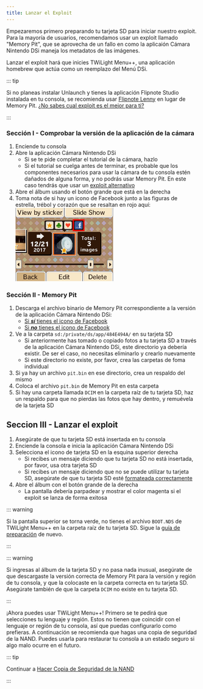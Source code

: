 ```yaml
---
title: Lanzar el Exploit
---
```


Empezaremos primero preparando tu tarjeta SD para iniciar nuestro exploit. Para la mayoría de usuarios, recomendamos usar un exploit llamado "Memory Pit", que se aprovecha de un fallo en como la aplicaión Cámara Nintendo DSi maneja los metadatos de las imágenes.

Lanzar el exploit hará que inicies TWiLight Menu++, una aplicación homebrew que actúa como un reemplazo del Menú DSi.

::: tip

Si no planeas instalar Unlaunch y tienes la aplicación Flipnote Studio instalada en tu consola, se recomienda usar [Flipnote Lenny](launching-the-flipnote-exploit.html) en lugar de Memory Pit. [¿No sabes cual exploit es el mejor para ti?](faq.html#which-is-the-best-exploit)

:::

### Sección I - Comprobar la versión de la aplicación de la cámara

1. Enciende tu consola
1. Abre la aplicación Cámara Nintendo DSi
   - Si se te pide completar el tutorial de la cámara, hazlo
   - Si el tutorial se cuelga antes de terminar, es probable que los componentes necesarios para usar la cámara de tu consola estén dañados de alguna forma, y no podrás usar Memory Pit. En este caso tendrás que usar un [exploit alternativo](alternate-exploits.html)
1. Abre el álbum usando el botón grande que está en la derecha
1. Toma nota de si hay un icono de Facebook junto a las figuras de estrella, trébol y corazón que se resaltan en rojo aquí: ![Captura de pantalla de donde se encuentra el icono de Facebook](/assets/images/facebook-check.png)

### Sección II - Memory Pit

1. Descarga el archivo binario de Memory Pit correspondiente a la versión de la aplicación Cámara Nintendo DSi:
   - [Si ***sí*** tienes el icono de Facebook](/assets/files/memory_pit/768_1024/pit.bin)
   - [Si ***no*** tienes el icono de Facebook](/assets/files/memory_pit/256/pit.bin)
1. Ve a la carpeta `sd:/private/ds/app/484E494A/` en su tarjeta SD
   - Si anteriormente has tomado o copiado fotos a tu tarjeta SD a través de la aplicación Cámara Nintendo DSi, este directorio ya debería existir. De ser el caso, no necesitas eliminarlo y crearlo nuevamente
   - Si este directorio no existe, por favor, crea las carpetas de foma individual
1. Si ya hay un archivo `pit.bin` en ese directorio, crea un respaldo del mismo
1. Coloca el archivo `pit.bin` de Memory Pit en esta carpeta
1. Si hay una carpeta llamada `DCIM` en la carpeta raíz de tu tarjeta SD, haz un respaldo para que no pierdas las fotos que hay dentro, y remuévela de la tarjeta SD


## Seccion III - Lanzar el exploit

1. Asegúrate de que tu tarjeta SD está insertada en tu consola
1. Enciende la consola e inicia la aplicación Cámara Nintendo DSi
1. Selecciona el icono de tarjeta SD en la esquina superior derecha
   - Si recibes un mensaje diciendo que tu tarjeta SD no está insertada, por favor, usa otra tarjeta SD
   - Si recibes un mensaje diciendo que no se puede utilizar tu tarjeta SD, asegúrate de que tu tarjeta SD esté [formateada correctamente](sd-card-setup.html)
1. Abre el álbum con el botón grande de la derecha
   - La pantalla debería parpadear y mostrar el color magenta si el exploit se lanza de forma exitosa

::: warning

Si la pantalla superior se torna verde, no tienes el archivo `BOOT.NDS` de TWiLight Menu++ en la carpeta raíz de tu tarjeta SD. Sigue la [guía de preparación](get-started.html#section-i-prep-work) de nuevo.

:::

::: warning

Si ingresas al álbum de la tarjeta SD y no pasa nada inusual, asegúrate de que descargaste la versión correcta de Memory Pit para la versión y región de tu consola, y que la colocaste en la carpeta correcta en tu tarjeta SD. Asegúrate también de que la carpeta `DCIM` no existe en tu tarjeta SD.

:::

¡Ahora puedes usar TWiLight Menu++! Primero se te pedirá que selecciones tu lenguaje y región. Estos no tienen que coincidir con el lenguaje or región de tu consola, así que puedas configurarlo como prefieras. A continuación se recomienda que hagas una copia de seguridad de la NAND. Puedes usarla para restaurar tu consola a un estado seguro si algo malo ocurre en el futuro.

::: tip

Continuar a [Hacer Copia de Seguridad de la NAND](dumping-nand.html)

:::
